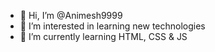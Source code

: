 - 👋 Hi, I’m @Animesh9999
- 👀 I’m interested in learning new technologies
- 🌱 I’m currently learning HTML, CSS & JS

<!---
Animesh9999/Animesh9999 is a ✨ special ✨ repository because its `README.md` (this file) appears on your GitHub profile.
You can click the Preview link to take a look at your changes.
--->
